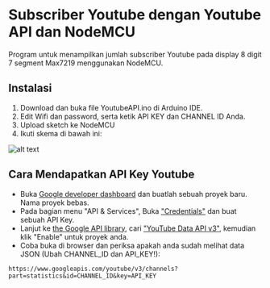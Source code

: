 # Subscriber Youtube dengan Youtube API dan NodeMCU

Program untuk menampilkan jumlah subscriber Youtube pada display 8 digit 7 segment Max7219 menggunakan NodeMCU. 

## Instalasi

1. Download dan buka file YoutubeAPI.ino di Arduino IDE.
2. Edit Wifi dan password, serta ketik API KEY dan CHANNEL ID Anda.
3. Upload sketch ke NodeMCU  
4. Ikuti skema di bawah ini:

![alt text](https://i.imgur.com/CyH4RfY.png)

## Cara Mendapatkan API Key Youtube

* Buka [Google developer dashboard](https://console.developers.google.com) dan buatlah sebuah proyek baru. Nama proyek bebas.
* Pada bagian menu "API & Services", Buka ["Credentials"](https://console.developers.google.com/apis/credentials) dan  buat sebuah API Key.
* Lanjut ke [the Google API library](https://console.developers.google.com/apis/library), cari  ["YouTube Data API v3"](https://console.developers.google.com/apis/library/youtube.googleapis.com), kemudian klik "Enable" untuk proyek anda.
* Coba buka di browser dan periksa apakah anda sudah melihat data JSON (Ubah CHANNEL_ID dan API_KEY!):

`https://www.googleapis.com/youtube/v3/channels?part=statistics&id=CHANNEL_ID&key=API_KEY`


